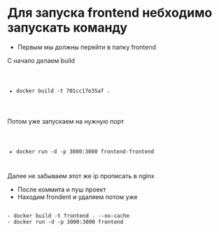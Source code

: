 # Для запуска frontend небходимо запускать команду
- Первым мы должны перейти в папку frontend

С начало делаем build
<code>
- docker build -t 701cc17e35af .
</code>

Потом уже запускаем на нужную порт
<code>
- docker run -d -p 3000:3000 frontend-frontend
</code>
Далее не забываем этот же ip прописать в nginx

- После коммита и пуш проект
- Находим frondent и удаляем потом уже
<code>
- docker build -t frontend . --no-cache
- docker run -d -p 3000:3000 frontend
</code>
